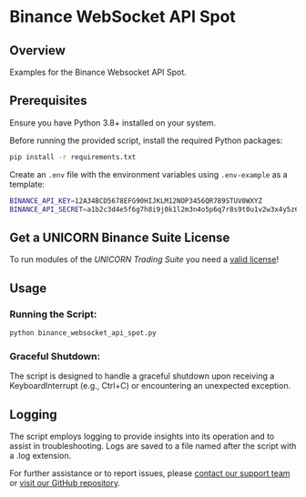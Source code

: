 # Binance WebSocket API Spot
## Overview
Examples for the Binance Websocket API Spot.

## Prerequisites
Ensure you have Python 3.8+ installed on your system. 

Before running the provided script, install the required Python packages:
```bash
pip install -r requirements.txt
```

Create an `.env` file with the environment variables using `.env-example` as a template:
```bash
BINANCE_API_KEY=12A34BCD5678EFG90HIJKLM12NOP3456QR789STUV0WXYZ
BINANCE_API_SECRET=a1b2c3d4e5f6g7h8i9j0k1l2m3n4o5p6q7r8s9t0u1v2w3x4y5z6
```

## Get a UNICORN Binance Suite License
To run modules of the *UNICORN Trading Suite* you need a [valid license](https://shop.lucit.services)!

## Usage
### Running the Script:
```bash
python binance_websocket_api_spot.py
```

### Graceful Shutdown:
The script is designed to handle a graceful shutdown upon receiving a KeyboardInterrupt (e.g., Ctrl+C) or encountering 
an unexpected exception.

## Logging
The script employs logging to provide insights into its operation and to assist in troubleshooting. Logs are saved to a 
file named after the script with a .log extension.

For further assistance or to report issues, please [contact our support team](https://www.lucit.tech/get-support.html) 
or [visit our GitHub repository](https://github.com/oliver-zehentleitner/unicorn-binance-websocket-api).